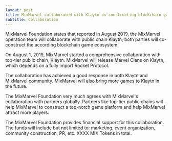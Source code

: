 ```yaml
---
layout: post
title: MixMarvel collaborated with Klaytn on constructing blockchain game ecosystem
subtitle: Collaboration
---
```


MixMarvel Foundation states that reported in August 2019, the MixMarvel operation team will collaborate with public chain Klaytn; both parties will co-construct the according blockchain game ecosystem.

On August 1, 2019, MixMarvel started a comprehensive collaboration with top-tier public chain, Klaytn. MixMarvel will release Marvel Clans on Klaytn, which depends on a fully import Rocket Protocol.

The collaboration has achieved a good response in both Klaytn and MixMarvel community. MixMarvel will also bring more games to Klaytn in the future.

The MixMarvel Foundation very much agrees with MixMarvel's collaboration with partners globally. Partners like top-tier public chains will help MixMarvel to construct a top-notch game platform and help MixMarvel attract more players. 

The MixMarvel Foundation provides financial support for this collaboration. The funds will include but not limited to: marketing, event organization, community construction, PR, etc. XXXX MIX Tokens in total. 